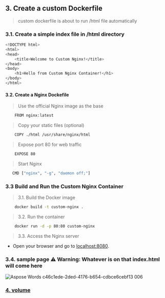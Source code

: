 ## 3. Create a custom Dockerfile
> custom dockerfile is about to run /html file automatically
### 3.1. Create a simple index file in /html directory
```bash
<!DOCTYPE html>
<html>
<head>
    <title>Welcome to Custom Nginx!</title>
</head>
<body>
    <h1>Hello from Custom Nginx Container!</h1>
</body>
</html>
```
#### 3.2. Create a Nginx Dockefile
> Use the official Nginx image as the base
```bash
    FROM nginx:latest
```
> Copy your static files (optional)
```bash
    COPY ./html /usr/share/nginx/html
```
> Expose port 80 for web traffic
```bash
    EXPOSE 80
```
> Start Nginx
```bash
   CMD ["nginx", "-g", "daemon off;"]
```
### 3.3 Build and Run the Custom Nginx Container
> 3.1. Build the Docker image
```bash
    docker build -t custom-nginx .
```
> 3.2. Run the container
```bash
    docker run -d -p 80:80 custom-nginx
```
> 3.3. Access the Nginx server
* Open your browser and go to [localhost:8080](http://localhost:80).
### 3.4. sample page ⚠️ Warning: Whatever is on that index.html will come here
![Aspose Words c46c1ede-2ded-4176-b654-cdbce6cebf13 006](https://github.com/user-attachments/assets/6f020f05-70c5-478b-abcd-53bd33e5ce5d)
### [4. volume](https://github.com/Sruthi-22012002/DevOps-Azure/tree/main/Docker/volume)


